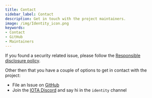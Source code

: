 ```yaml
---
title: Contact
sidebar_label: Contact
description: Get in touch with the project maintainers.
image: /img/Identity_icon.png
keywords:
- Contact
- GitHub
- Maintainers
---
```


If you found a security related issue, please follow the [Responsible disclosure policy](https://github.com/iotaledger/identity.rs/security/policy).

Other then that you have a couple of options to get in contact with the project:
- File an Issue on [GitHub](https://github.com/iotaledger/identity.rs) 
- Join the [IOTA Discord](https://discord.iota.org/) and say hi in the `identity` channel